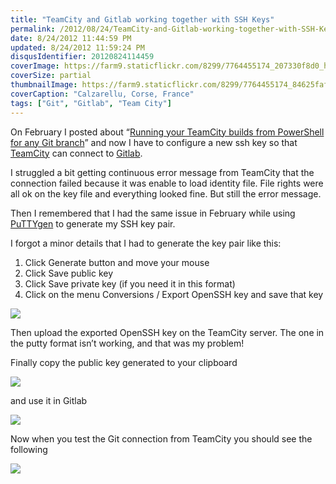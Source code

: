 ```yaml
---
title: "TeamCity and Gitlab working together with SSH Keys"
permalink: /2012/08/24/TeamCity-and-Gitlab-working-together-with-SSH-Keys/
date: 8/24/2012 11:44:59 PM
updated: 8/24/2012 11:59:24 PM
disqusIdentifier: 20120824114459
coverImage: https://farm9.staticflickr.com/8299/7764455174_207330f8d0_h.jpg
coverSize: partial
thumbnailImage: https://farm9.staticflickr.com/8299/7764455174_84625faf34_q.jpg
coverCaption: "Calzarellu, Corse, France"
tags: ["Git", "Gitlab", "Team City"]
---
```

<!-- [![Calzarellu](http://farm9.staticflickr.com/8299/7764455174_84625faf34_m.jpg)](http://www.flickr.com/photos/laurentkempe/7764455174/ "Calzarellu by Laurent Kempé, on Flickr") -->
On February I posted about “[Running your TeamCity builds from PowerShell for any Git branch](http://www.laurentkempe.com/post/Running-your-TeamCity-builds-from-a-command-line.aspx)” and now I have to configure a new ssh key so that [TeamCity](http://www.jetbrains.com/teamcity/) can connect to [Gitlab](http://www.gitlabhq.com/).

I struggled a bit getting continuous error message from TeamCity that the connection failed because it was enable to load identity file. File rights were all ok on the key file and everything looked fine. But still the error message.
<!-- more -->

Then I remembered that I had the same issue in February while using [PuTTYgen](http://www.chiark.greenend.org.uk/~sgtatham/putty/download.html) to generate my SSH key pair. 

I forgot a minor details that I had to generate the key pair like this:

1.  Click Generate button and move your mouse 
2.  Click Save public key 
3.  Click Save private key (if you need it in this format) 
4.  Click on the menu Conversions / Export OpenSSH key and save that key   

![](http://farm9.staticflickr.com/8422/7850573396_a560b261e5_o.png)

Then upload the exported OpenSSH key on the TeamCity server. The one in the putty format isn’t working, and that was my problem!

Finally copy the public key generated to your clipboard

![](http://farm8.staticflickr.com/7253/7850602710_bc53602681_o.png)

and use it in Gitlab

![](http://farm9.staticflickr.com/8291/7850608050_0195906fa0_o.png)

Now when you test the Git connection from TeamCity you should see the following

![](http://farm9.staticflickr.com/8436/7850614266_912bc8d8b6_o.png)
